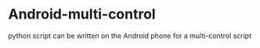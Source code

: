 # Android-multi-control
python script can be written on the Android phone for a multi-control script
